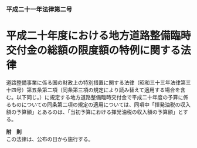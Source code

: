 ### 平成二十一年法律第二号  
# 平成二十年度における地方道路整備臨時交付金の総額の限度額の特例に関する法律  
  
道路整備事業に係る国の財政上の特別措置に関する法律（昭和三十三年法律第三十四号）第五条第二項（同条第三項の規定により読み替えて適用する場合を含む。以下同じ。）に規定する地方道路整備臨時交付金で平成二十年度の予算に係るものについての同条第二項の規定の適用については、同項中「揮発油税の収入額の予算額」とあるのは、「当初予算における揮発油税の収入額の予算額」とする。  
  
**附　則**  
この法律は、公布の日から施行する。  
  
